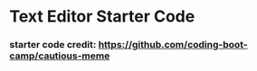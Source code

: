 # Text Editor Starter Code


### starter code credit: https://github.com/coding-boot-camp/cautious-meme